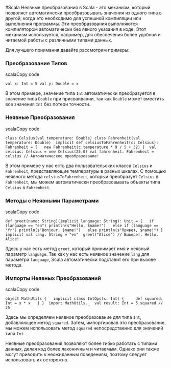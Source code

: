 
#Scala 
Неявные преобразования в Scala - это механизм, который позволяет автоматически преобразовывать значения из одного типа в другой, когда это необходимо для успешной компиляции или выполнения программы. Эти преобразования выполняются компилятором автоматически без явного указания в коде. Этот механизм используется, например, для обеспечения более удобной и читаемой работы с различными типами данных.

Для лучшего понимания давайте рассмотрим примеры:

### Преобразование Типов

scalaCopy code

`val x: Int = 5 val y: Double = x`

В этом примере, значение типа `Int` автоматически преобразуется в значение типа `Double` при присваивании, так как `Double` может вместить все значения `Int` без потери точности.

### Неявные Преобразования

scalaCopy code

`class Celsius(val temperature: Double) class Fahrenheit(val temperature: Double)  implicit def celsiusToFahrenheit(c: Celsius): Fahrenheit = {   new Fahrenheit(c.temperature * 9 / 5 + 32) }  val celsius: Celsius = new Celsius(25.0) val fahrenheit: Fahrenheit = celsius // Автоматическое преобразование!`

В этом примере у нас есть два пользовательских класса `Celsius` и `Fahrenheit`, представляющие температуры в разных шкалах. С помощью неявного метода `celsiusToFahrenheit`, который преобразует `Celsius` в `Fahrenheit`, мы можем автоматически преобразовывать объекты типа `Celsius` в `Fahrenheit`.

### Методы с Неявными Параметрами

scalaCopy code

`def greet(name: String)(implicit language: String): Unit = {   if (language == "en") println(s"Hello, $name!")   else if (language == "fr") println(s"Bonjour, $name!")   else println(s"Привет, $name!") }  implicit val lang: String = "en"  greet("Alice") // Выведет: Hello, Alice!`

Здесь у нас есть метод `greet`, который принимает имя и неявный параметр `language`. Так как у нас есть неявное значение `lang` для параметра `language`, Scala автоматически подставит его при вызове метода.

### Импорты Неявных Преобразований

scalaCopy code

`object MathUtils {   implicit class IntOps(x: Int) {     def squared: Int = x * x   } }  import MathUtils._  val result: Int = 5.squared // 25`

Здесь мы определяем неявное преобразование для типа `Int`, добавляющее метод `squared`. Затем, импортировав это преобразование, мы можем использовать метод `squared` непосредственно для значений типа `Int`.

Неявные преобразования позволяют более гибко работать с типами данных, делая код более лаконичным и читаемым. Однако они также могут приводить к неожиданным поведениям, поэтому следует использовать их осторожно.
